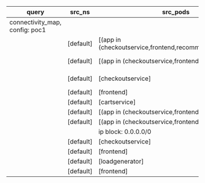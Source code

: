 |query|src_ns|src_pods|dst_ns|dst_pods|connection|
|---|---|---|---|---|---|
|connectivity_map, config: poc1||||||
||[default]|[(app in (checkoutservice,frontend,recommendationservice))]|[default]|[productcatalogservice]|TCP 3550,|
||[default]|[(app in (checkoutservice,frontend))]|[default]|[shippingservice]|TCP 50051,|
||[default]|[checkoutservice]|[default]|[paymentservice]|TCP 50051,|
||[default]|[frontend]|[default]|[checkoutservice]|TCP 5050,|
||[default]|[cartservice]|[default]|[redis-cart]|TCP 6379,|
||[default]|[(app in (checkoutservice,frontend))]|[default]|[currencyservice]|TCP 7000,|
||[default]|[(app in (checkoutservice,frontend))]|[default]|[cartservice]|TCP 7070,|
|||ip block: 0.0.0.0/0|[default]|[frontend]|TCP 8080,|
||[default]|[checkoutservice]|[default]|[emailservice]|TCP 8080,|
||[default]|[frontend]|[default]|[recommendationservice]|TCP 8080,|
||[default]|[loadgenerator]|[default]|[frontend]|TCP 8080,|
||[default]|[frontend]|[default]|[adservice]|TCP 9555,|


